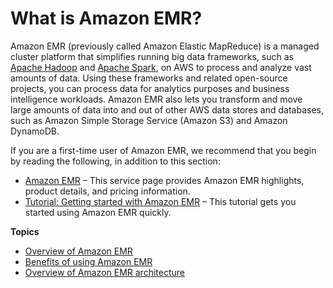 # What is Amazon EMR?<a name="emr-what-is-emr"></a>

Amazon EMR \(previously called Amazon Elastic MapReduce\) is a managed cluster platform that simplifies running big data frameworks, such as [Apache Hadoop](https://aws.amazon.com/elasticmapreduce/details/hadoop) and [Apache Spark](https://aws.amazon.com/elasticmapreduce/details/spark), on AWS to process and analyze vast amounts of data\. Using these frameworks and related open\-source projects, you can process data for analytics purposes and business intelligence workloads\. Amazon EMR also lets you transform and move large amounts of data into and out of other AWS data stores and databases, such as Amazon Simple Storage Service \(Amazon S3\) and Amazon DynamoDB\. 

If you are a first\-time user of Amazon EMR, we recommend that you begin by reading the following, in addition to this section:
+ [Amazon EMR](https://aws.amazon.com/elasticmapreduce/) – This service page provides Amazon EMR highlights, product details, and pricing information\.
+ [Tutorial: Getting started with Amazon EMR](emr-gs.md) – This tutorial gets you started using Amazon EMR quickly\.

**Topics**
+ [Overview of Amazon EMR](emr-overview.md)
+ [Benefits of using Amazon EMR](emr-overview-benefits.md)
+ [Overview of Amazon EMR architecture](emr-overview-arch.md)